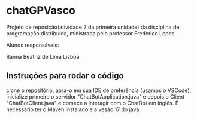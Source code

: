 # chatGPVasco
Projeto de reposição(atividade 2 da primeira unidade) da disciplina de programação distribuída, ministrada pelo professor Frederico Lopes.

Alunos responsáveis: 

Ranna Beatriz de Lima Lisboa

## Instruções para rodar o código
clone o repositório, abra-o em sua IDE de preferência (usamos o VSCode), inicialize primeiro o servidor "ChatBotApplication.java" e depois o Client "ChatBotClient.java" e comece a interagir com o ChatBot em inglês.
É necessário ter o Maven instalado e a vesão 17 do java.